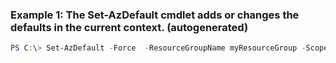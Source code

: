 ### Example 1: The Set-AzDefault cmdlet adds or changes the defaults in the current context. (autogenerated)
```powershell
PS C:\> Set-AzDefault -Force  -ResourceGroupName myResourceGroup -Scope Process
```

